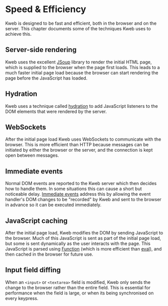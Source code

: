 # Speed & Efficiency

Kweb is designed to be fast and efficient, both in the browser and on the server. This chapter documents some
of the techniques Kweb uses to achieve this.

<!-- toc -->

## Server-side rendering

Kweb uses the excellent [JSoup](https://jsoup.org/) library to render the initial HTML page, which is supplied to
the browser when the page first loads. This leads to a much faster initial page load because the browser can 
start rendering the page before the JavaScript has loaded.

## Hydration

Kweb uses a technique called [hydration](https://en.wikipedia.org/wiki/Hydration_(web_development)) to add
JavaScript listeners to the DOM elements that were rendered by the server.

## WebSockets

After the initial page load Kweb uses WebSockets to communicate with the browser. This is more efficient than
HTTP because messages can be initiated by either the browser or the server, and the connection is kept open
between messages.

## Immediate events

Normal DOM events are reported to the Kweb server which then decides how to handle them. In some situations this
can cause a short but noticeable delay. [Immediate events](events.md#immediate-events) address this by allowing
the event handler's DOM changes to be "recorded" by Kweb and sent to the browser in advance so it can be executed
immediately.

## JavaScript caching

After the initial page load, Kweb modifies the DOM by sending JavaScript to the browser. Much of this JavaScript
is sent as part of the initial page load, but some is sent dynamically as the user interacts with the page.
This JavaScript is parsed using [Function](https://developer.mozilla.org/en-US/docs/Web/JavaScript/Reference/Global_Objects/Function)
(which is more efficient than [eval](https://developer.mozilla.org/en-US/docs/Web/JavaScript/Reference/Global_Objects/eval)), 
and then cached in the browser for future use.

## Input field diffing

When an `<input>` or `<textarea>` field is modified, Kweb only sends the change to the browser rather than the
entire field. This is essential for performance when the field is large, or when its being synchronised on
every keypress.
